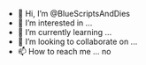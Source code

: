 - 👋 Hi, I’m @BlueScriptsAndDies
- 👀 I’m interested in ...
- 🌱 I’m currently learning ...
- 💞️ I’m looking to collaborate on ...
- 📫 How to reach me ...
no

<!---
BlueScriptsAndDies/BlueScriptsAndDies is a ✨ special ✨ repository because its `README.md` (this file) appears on your GitHub profile.
You can click the Preview link to take a look at your changes.
--->
